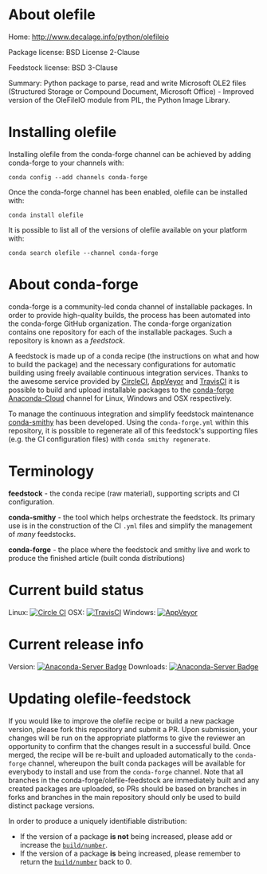 About olefile
=============

Home: http://www.decalage.info/python/olefileio

Package license: BSD License 2-Clause

Feedstock license: BSD 3-Clause

Summary: Python package to parse, read and write Microsoft OLE2 files (Structured Storage or Compound Document, Microsoft Office) - Improved version of the OleFileIO module from PIL, the Python Image Library.




Installing olefile
==================

Installing olefile from the conda-forge channel can be achieved by adding conda-forge to your channels with:

```
conda config --add channels conda-forge
```

Once the conda-forge channel has been enabled, olefile can be installed with:

```
conda install olefile
```

It is possible to list all of the versions of olefile available on your platform with:

```
conda search olefile --channel conda-forge
```


About conda-forge
=================

conda-forge is a community-led conda channel of installable packages.
In order to provide high-quality builds, the process has been automated into the
conda-forge GitHub organization. The conda-forge organization contains one repository
for each of the installable packages. Such a repository is known as a *feedstock*.

A feedstock is made up of a conda recipe (the instructions on what and how to build
the package) and the necessary configurations for automatic building using freely
available continuous integration services. Thanks to the awesome service provided by
[CircleCI](https://circleci.com/), [AppVeyor](http://www.appveyor.com/)
and [TravisCI](https://travis-ci.org/) it is possible to build and upload installable
packages to the [conda-forge](https://anaconda.org/conda-forge)
[Anaconda-Cloud](http://docs.anaconda.org/) channel for Linux, Windows and OSX respectively.

To manage the continuous integration and simplify feedstock maintenance
[conda-smithy](http://github.com/conda-forge/conda-smithy) has been developed.
Using the ``conda-forge.yml`` within this repository, it is possible to regenerate all of
this feedstock's supporting files (e.g. the CI configuration files) with ``conda smithy regenerate``.


Terminology
===========

**feedstock** - the conda recipe (raw material), supporting scripts and CI configuration.

**conda-smithy** - the tool which helps orchestrate the feedstock.
                   Its primary use is in the construction of the CI ``.yml`` files
                   and simplify the management of *many* feedstocks.

**conda-forge** - the place where the feedstock and smithy live and work to
                  produce the finished article (built conda distributions)

Current build status
====================

Linux: [![Circle CI](https://circleci.com/gh/conda-forge/olefile-feedstock.svg?style=shield)](https://circleci.com/gh/conda-forge/olefile-feedstock)
OSX: [![TravisCI](https://travis-ci.org/conda-forge/olefile-feedstock.svg?branch=master)](https://travis-ci.org/conda-forge/olefile-feedstock)
Windows: [![AppVeyor](https://ci.appveyor.com/api/projects/status/github/conda-forge/olefile-feedstock?svg=True)](https://ci.appveyor.com/project/conda-forge/olefile-feedstock/branch/master)

Current release info
====================
Version: [![Anaconda-Server Badge](https://anaconda.org/conda-forge/olefile/badges/version.svg)](https://anaconda.org/conda-forge/olefile)
Downloads: [![Anaconda-Server Badge](https://anaconda.org/conda-forge/olefile/badges/downloads.svg)](https://anaconda.org/conda-forge/olefile)


Updating olefile-feedstock
==========================

If you would like to improve the olefile recipe or build a new
package version, please fork this repository and submit a PR. Upon submission,
your changes will be run on the appropriate platforms to give the reviewer an
opportunity to confirm that the changes result in a successful build. Once
merged, the recipe will be re-built and uploaded automatically to the
`conda-forge` channel, whereupon the built conda packages will be available for
everybody to install and use from the `conda-forge` channel.
Note that all branches in the conda-forge/olefile-feedstock are
immediately built and any created packages are uploaded, so PRs should be based
on branches in forks and branches in the main repository should only be used to
build distinct package versions.

In order to produce a uniquely identifiable distribution:
 * If the version of a package **is not** being increased, please add or increase
   the [``build/number``](http://conda.pydata.org/docs/building/meta-yaml.html#build-number-and-string).
 * If the version of a package **is** being increased, please remember to return
   the [``build/number``](http://conda.pydata.org/docs/building/meta-yaml.html#build-number-and-string)
   back to 0.
